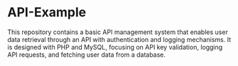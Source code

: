 # API-Example
This repository contains a basic API management system that enables user data retrieval through an API with authentication and logging mechanisms. It is designed with PHP and MySQL, focusing on API key validation, logging API requests, and fetching user data from a database.
